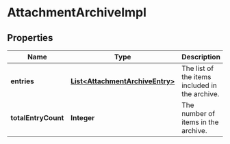 

# AttachmentArchiveImpl

## Properties

Name | Type | Description | Notes
------------ | ------------- | ------------- | -------------
**entries** | [**List&lt;AttachmentArchiveEntry&gt;**](AttachmentArchiveEntry.md) | The list of the items included in the archive. |  [optional]
**totalEntryCount** | **Integer** | The number of items in the archive. |  [optional]



